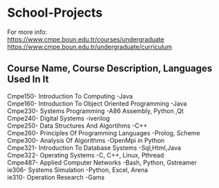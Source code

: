 # School-Projects

For more info:  
https://www.cmpe.boun.edu.tr/courses/undergraduate  
https://www.cmpe.boun.edu.tr/undergraduate/curriculum  


Course Name, Course Description, Languages Used In It  
-----------------------------------------------------  
Cmpe150- Introduction To Computing                                -Java   
Cmpe160- Introduction To Object Oriented Programming              -Java  
Cmpe230- Systems Programming                                      -A86 Assembly, Python ,Qt  
Cmpe240- Digital Systems                                          -iverilog  
Cmpe250- Data Structures And Algortihms                           -C++  
Cmpe260- Principles Of Programming Languages                      -Prolog, Scheme   
Cmpe300- Analysis Of Algorithms                                   -OpenMpi in Python  
Cmpe321- Introduction To Database Systems                         -Sql,Html,Java  
Cmpe322- Operating Systems                                        -C, C++, Linux, Pthread  
Cmpe487- Applied Computer Networks                                -Bash, Python, Gstreamer   
ie306- Systems Simulation                                         -Python, Excel, Arena  
ie310- Operation Research                                         -Gams
  
